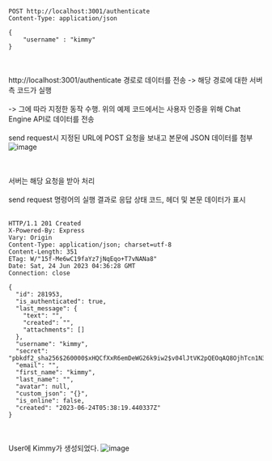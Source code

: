 # 
```
POST http://localhost:3001/authenticate
Content-Type: application/json

{
    "username" : "kimmy"
}
```
<br><br>
http://localhost:3001/authenticate 경로로 데이터를 전송 -> 해당 경로에 대한 서버 측 코드가 실행
<br><br>
-> 그에 따라 지정한 동작 수행. 위의 예제 코드에서는 사용자 인증을 위해 Chat Engine API로 데이터를 전송
<br><br>
send request시 지정된 URL에 POST 요청을 보내고 본문에 JSON 데이터를 첨부
![image](https://github.com/domino0628/Fuallstack-Chat/assets/59598751/a84eabfe-ebc0-42f5-83b8-4dd9677a8fe8)

<br><br>
서버는 해당 요청을 받아 처리
<br><br>
send request 명령어의 실행 결과로 응답 상태 코드, 헤더 및 본문 데이터가 표시
<br><br>
```
HTTP/1.1 201 Created
X-Powered-By: Express
Vary: Origin
Content-Type: application/json; charset=utf-8
Content-Length: 351
ETag: W/"15f-Me6wC19faYz7jNqEqo+T7vNANa8"
Date: Sat, 24 Jun 2023 04:36:28 GMT
Connection: close

{
  "id": 281953,
  "is_authenticated": true,
  "last_message": {
    "text": "",
    "created": "",
    "attachments": []
  },
  "username": "kimmy",
  "secret": "pbkdf2_sha256$260000$xHQCfXxR6emDeWG26k9iw2$v04lJtVK2pQEOqAQ8OjhTcn1N3erS4G4Gxsm42uOEyc=",
  "email": "",
  "first_name": "kimmy",
  "last_name": "",
  "avatar": null,
  "custom_json": "{}",
  "is_online": false,
  "created": "2023-06-24T05:38:19.440337Z"
}
```
<br><br>
User에 Kimmy가 생성되었다.
![image](https://github.com/domino0628/Fuallstack-Chat/assets/59598751/b08ee52a-1b1f-4708-b112-e68d5983a585)
